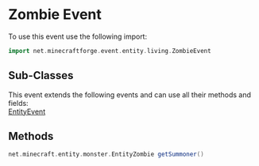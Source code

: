 # Zombie Event

To use this event use the following import:
```groovy
import net.minecraftforge.event.entity.living.ZombieEvent
```

## Sub-Classes
This event extends the following events and can use all their methods and fields: <br>
[EntityEvent](../entity_event/entity_event.md)

## Methods
```groovy
net.minecraft.entity.monster.EntityZombie getSummoner()
```
